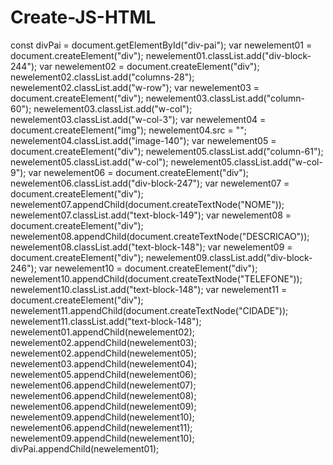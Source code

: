 # Create-JS-HTML

const divPai = document.getElementById("div-pai");
var newelement01 = document.createElement("div");
newelement01.classList.add("div-block-244");
var newelement02 = document.createElement("div");
newelement02.classList.add("columns-28");
newelement02.classList.add("w-row");
var newelement03 = document.createElement("div");
newelement03.classList.add("column-60");
newelement03.classList.add("w-col");
newelement03.classList.add("w-col-3");
var newelement04 = document.createElement("img");
newelement04.src = "";
newelement04.classList.add("image-140");
var newelement05 = document.createElement("div");
newelement05.classList.add("column-61");
newelement05.classList.add("w-col");
newelement05.classList.add("w-col-9");
var newelement06 = document.createElement("div");
newelement06.classList.add("div-block-247");
var newelement07 = document.createElement("div");
newelement07.appendChild(document.createTextNode("NOME"));
newelement07.classList.add("text-block-149");
var newelement08 = document.createElement("div");
newelement08.appendChild(document.createTextNode("DESCRICAO"));
newelement08.classList.add("text-block-148");
var newelement09 = document.createElement("div");
newelement09.classList.add("div-block-246");
var newelement10 = document.createElement("div");
newelement10.appendChild(document.createTextNode("TELEFONE"));
newelement10.classList.add("text-block-148");
var newelement11 = document.createElement("div");
newelement11.appendChild(document.createTextNode("CIDADE"));
newelement11.classList.add("text-block-148");
newelement01.appendChild(newelement02);
newelement02.appendChild(newelement03);
newelement02.appendChild(newelement05);
newelement03.appendChild(newelement04);
newelement05.appendChild(newelement06);
newelement06.appendChild(newelement07);
newelement06.appendChild(newelement08);
newelement06.appendChild(newelement09);
newelement09.appendChild(newelement10);
newelement06.appendChild(newelement11);
newelement09.appendChild(newelement10);
divPai.appendChild(newelement01);
